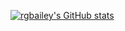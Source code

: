 [![rgbailey's GitHub stats](https://github-readme-stats.vercel.app/api?username=rgbailey)](https://github.com/rgbailey/github-readme-stats)
